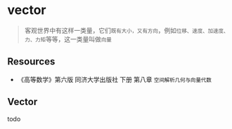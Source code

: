 # vector

> 客观世界中有这样一类量，它们`既有大小，又有方向`，例如`位移、速度、加速度、力、力矩`等等，这一类量叫做`向量`

## Resources

* 《高等数学》第六版 同济大学出版社 下册 第八章 `空间解析几何与向量代数`

## Vector

todo

